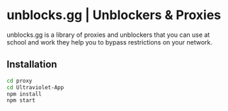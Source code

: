 # unblocks.gg | Unblockers & Proxies

unblocks.gg is a library of proxies and unblockers that you can use at school and work they help you to bypass restrictions on your network.

## Installation

```sh
cd proxy
cd Ultraviolet-App
npm install
npm start
```